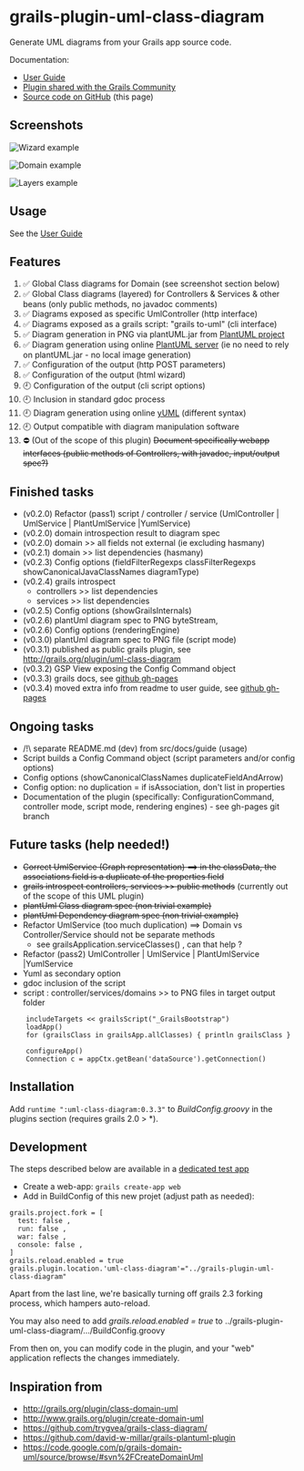 grails-plugin-uml-class-diagram
===============================

Generate UML diagrams from your Grails app source code.

Documentation:  

* [User Guide](http://igorrosenberg.github.io/grails-plugin-uml-class-diagram/)
* [Plugin shared with the Grails Community](http://grails.org/plugin/uml-class-diagram) 
* [Source code on GitHub](https://github.com/igorrosenberg/grails-plugin-uml-class-diagram/) (this page) 

## Screenshots

![Wizard example](src/docs/images/0.3.2-wizard.png)

![Domain example](src/docs/images/0.2.5-domain.png)

![Layers example](src/docs/images/0.2.5-layers.png)

## Usage

See the [User Guide](http://igorrosenberg.github.io/grails-plugin-uml-class-diagram/)

## Features

  1. :white_check_mark: Global Class diagrams for Domain  (see screenshot section below)
  1. :white_check_mark: Global Class diagrams (layered) for Controllers & Services & other beans (only public methods, no javadoc comments)
  1. :white_check_mark: Diagrams exposed as specific UmlController (http interface)
  1. :white_check_mark: Diagrams exposed as a grails script: "grails to-uml" (cli interface)
  1. :white_check_mark: Diagram generation in PNG via plantUML.jar from [PlantUML project](http://plantuml.sourceforge.net/)
  1. :white_check_mark: Diagram generation using online [PlantUML server](http://www.plantuml.com/plantuml) (ie no need to rely on plantUML.jar - no local image generation) 
  1. :white_check_mark: Configuration of the output (http POST parameters)
  1. :white_check_mark: Configuration of the output (html wizard)
  1. :clock9: Configuration of the output (cli script options)
  1. :clock9: Inclusion in standard gdoc process
  1. :clock9: Diagram generation using online [yUML](http://www.yuml.me/diagram/scruffy/class/draw) (different syntax)
  1. :clock9: Output compatible with diagram manipulation software
  1. :no_entry: (Out of the scope of this plugin) ~~Document specifically webapp interfaces (public methods of Controllers, with javadoc, input/output spec?)~~ 
  
## Finished tasks

* (v0.2.0) Refactor (pass1) script / controller / service (UmlController | UmlService | PlantUmlService |YumlService)
* (v0.2.0) domain introspection result to diagram spec
* (v0.2.0) domain >> all fields not external (ie excluding hasmany)
* (v0.2.1) domain >> list dependencies (hasmany)
* (v0.2.3) Config options (fieldFilterRegexps classFilterRegexps showCanonicalJavaClassNames diagramType)
* (v0.2.4) grails introspect
  * controllers >> list dependencies
  * services >> list dependencies
* (v0.2.5) Config options (showGrailsInternals)
* (v0.2.6) plantUml diagram spec to PNG byteStream, 
* (v0.2.6) Config options (renderingEngine)
* (v0.3.0) plantUml diagram spec to PNG file (script mode)
* (v0.3.1) published as public grails plugin, see http://grails.org/plugin/uml-class-diagram
* (v0.3.2) GSP View exposing the Config Command object
* (v0.3.3) grails docs, see [github gh-pages](http://igorrosenberg.github.io/grails-plugin-uml-class-diagram/)
* (v0.3.4) moved extra info from readme to user guide, see [github gh-pages](http://igorrosenberg.github.io/grails-plugin-uml-class-diagram/)
  
## Ongoing tasks  


* /!\ separate README.md (dev) from src/docs/guide (usage)
* Script builds a Config Command object (script parameters and/or config options)
* Config options (showCanonicalClassNames duplicateFieldAndArrow)
* Config option: no duplication = if isAssociation, don't list in properties
* Documentation of the plugin (specifically: ConfigurationCommand, controller mode, script mode, rendering engines) - see gh-pages git branch

## Future tasks (help needed!)

* ~~Correct UmlService (Graph representation) ==> in the classData, the associations field is a duplicate of the properties field~~
* ~~grails introspect controllers, services >> public methods~~ (currently out of the scope of this UML plugin)
* ~~plantUml Class diagram spec (non trivial example)~~
* ~~plantUml Dependency diagram spec (non trivial example)~~
* Refactor UmlService (too much duplication) ==> Domain vs Controller/Service should not be separate methods
  * see grailsApplication.serviceClasses() , can that help ?
* Refactor (pass2) UmlController | UmlService | PlantUmlService |YumlService
* Yuml as secondary option
* gdoc inclusion of the script
* script : controller/services/domains >> to PNG files in target output folder 
```
    includeTargets << grailsScript("_GrailsBootstrap")
    loadApp()
    for (grailsClass in grailsApp.allClasses) { println grailsClass }

    configureApp()
    Connection c = appCtx.getBean('dataSource').getConnection()
```  

## Installation

Add `runtime ":uml-class-diagram:0.3.3"` to *BuildConfig.groovy* in the plugins section (requires grails 2.0 > \*).

## Development

The steps described below are available in a [dedicated test app](https://github.com/igorrosenberg/test-grails-app/tree/local-uml-plugin)

* Create a web-app: `grails create-app web` 
* Add in BuildConfig of this new projet (adjust path as needed): 
```
grails.project.fork = [
  test: false , 
  run: false , 
  war: false , 
  console: false , 
]
grails.reload.enabled = true
grails.plugin.location.'uml-class-diagram'="../grails-plugin-uml-class-diagram"
```

Apart from the last line, we're basically turning off grails 2.3 forking process, which hampers auto-reload. 

You may also need to add _grails.reload.enabled = true_ to ../grails-plugin-uml-class-diagram/.../BuildConfig.groovy  

From then on, you can modify code in the plugin, and your "web" application reflects the changes immediately.

## Inspiration from 

* http://grails.org/plugin/class-domain-uml
* http://www.grails.org/plugin/create-domain-uml
* https://github.com/trygvea/grails-class-diagram/
* https://github.com/david-w-millar/grails-plantuml-plugin
* https://code.google.com/p/grails-domain-uml/source/browse/#svn%2FCreateDomainUml


